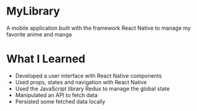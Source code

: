 # MyLibrary

A mobile application built with the framework React Native to manage my favorite anime and manga

# What I Learned

* Developed a user interface with React Native components
* Used props, states and navigation with React Native
* Used the JavaScript library Redux to manage the global state
* Manipulated an API to fetch data
* Persisted some fetched data locally